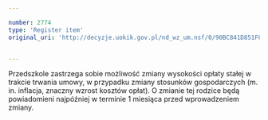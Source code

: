 ```yaml
---

number: 2774
type: 'Register item'
original_uri: 'http://decyzje.uokik.gov.pl/nd_wz_um.nsf/0/90BC841D851F0047C125797A0031D548?OpenDocument'


---
```


Przedszkole zastrzega sobie możliwość zmiany wysokości opłaty stałej w trakcie trwania umowy, w przypadku zmiany stosunków gospodarczych (m. in. inflacja, znaczny wzrost kosztów opłat). O zmianie tej rodzice będą powiadomieni najpóźniej w terminie 1 miesiąca przed wprowadzeniem zmiany.
